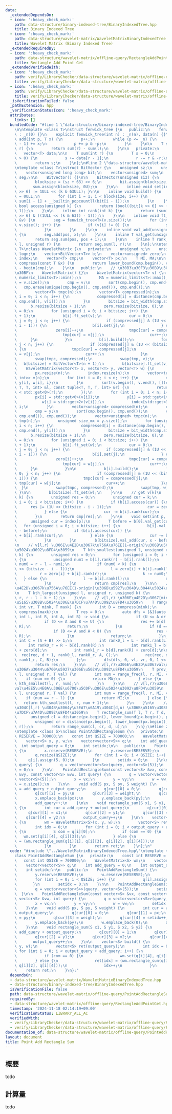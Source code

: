 ```yaml
---
data:
  _extendedDependsOn:
  - icon: ':heavy_check_mark:'
    path: data-structure/binary-indexed-tree/BinaryIndexedTree.hpp
    title: Binary Indexed Tree
  - icon: ':heavy_check_mark:'
    path: data-structure/wavelet-matrix/WaveletMatrixBinaryIndexedTree.hpp
    title: Wavelet Matrix (Binary Indexed Tree)
  _extendedRequiredBy:
  - icon: ':heavy_check_mark:'
    path: data-structure/wavelet-matrix/offline-query/RectangleAddPointGet.hpp
    title: Rectangle Add Point Get
  _extendedVerifiedWith:
  - icon: ':heavy_check_mark:'
    path: verify/LibraryChecker/data-structure/wavelet-matrix/offline-query/PointAddRectangleSum.test.cpp
    title: verify/LibraryChecker/data-structure/wavelet-matrix/offline-query/PointAddRectangleSum.test.cpp
  - icon: ':heavy_check_mark:'
    path: verify/LibraryChecker/data-structure/wavelet-matrix/offline-query/RectangleAddPointGet.test.cpp
    title: verify/LibraryChecker/data-structure/wavelet-matrix/offline-query/RectangleAddPointGet.test.cpp
  _isVerificationFailed: false
  _pathExtension: hpp
  _verificationStatusIcon: ':heavy_check_mark:'
  attributes:
    links: []
  bundledCode: "#line 1 \"data-structure/binary-indexed-tree/BinaryIndexedTree.hpp\"\
    \n\ntemplate <class T>\nstruct fenwick_tree {\n   public:\n    fenwick_tree()\
    \ : _n(0) {}\n    explicit fenwick_tree(int n) : _n(n), data(n) {}\n\n    void\
    \ add(int p, T x) {\n        p++;\n        while (p <= _n) {\n            data[p\
    \ - 1] += x;\n            p += p & -p;\n        }\n    }\n\n    T sum(int l, int\
    \ r) {\n        return sum(r) - sum(l);\n    }\n\n   private:\n    int _n;\n \
    \   vector<T> data;\n\n    T sum(int r) {\n        T s = 0;\n        while (r\
    \ > 0) {\n            s += data[r - 1];\n            r -= r & -r;\n        }\n\
    \        return s;\n    }\n};\n#line 2 \"data-structure/wavelet-matrix/WaveletMatrixBinaryIndexedTree.hpp\"\
    \ntemplate <class T>\nstruct BitVector {\n    unsigned sz;\n    unsigned blocksize;\n\
    \    vector<unsigned long long> bit;\n    vector<unsigned> sum;\n    fenwick_tree<T>\
    \ seg;\n\n    BitVector() {}\n\n    BitVector(unsigned siz) {\n        sz = siz;\n\
    \        blocksize = (sz + 63) >> 6;\n        bit.assign(blocksize, 0ULL);\n \
    \       sum.assign(blocksize, 0U);\n    }\n\n    inline void set(int k) { bit[k\
    \ >> 6] |= 1ULL << (k & 63ULL); }\n\n    inline void build() {\n        sum[0]\
    \ = 0ULL;\n        for (int i = 1; i < blocksize; i++) {\n            sum[i] =\
    \ sum[i - 1] + __builtin_popcountll(bit[i - 1]);\n        }\n    }\n\n    inline\
    \ bool access(unsigned k) {\n        return (bool((bit[k >> 6] >> (k & 63)) &\
    \ 1));\n    }\n\n    inline int rank(int k) {\n        return (sum[k >> 6] + __builtin_popcountll(bit[k\
    \ >> 6] & ((1ULL << (k & 63)) - 1)));\n    }\n\n    inline void ft_set(const vector<T>\
    \ &v) {\n        seg = fenwick_tree<T>(v.size());\n        for (int i = 0; i <\
    \ v.size(); i++) {\n            if (v[i] != 0) {\n                seg.add(i, v[i]);\n\
    \            }\n        }\n    }\n\n    inline void val_add(unsigned pos, T x)\
    \ {\n        seg.add(pos, x);\n    }\n\n    inline T val_get(unsigned pos) {\n\
    \        return seg.sum(pos, pos + 1);\n    }\n\n    inline T rank_sum(unsigned\
    \ l, unsigned r) {\n        return seg.sum(l, r);\n    }\n};\n\ntemplate <class\
    \ T>\nclass WaveletMatrix {\n   private:\n    unsigned n;\n    unsigned bitsize,\
    \ logn;\n    vector<BitVector<T>> b;\n    vector<unsigned> zero;\n    vector<unsigned>\
    \ index;\n    vector<T> cmp;\n    vector<T> px;\n    T MI, MA;\n\n    inline unsigned\
    \ compress(const T &x) {\n        return lower_bound(cmp.begin(), cmp.end(), x)\
    \ - begin(cmp);\n    }\n\n   public:\n    // \u30B3\u30F3\u30B9\u30C8\u30E9\u30AF\
    \u30BF\n    WaveletMatrix() {}\n    WaveletMatrix(vector<T> v) {\n        MI =\
    \ numeric_limits<T>::min();\n        MA = numeric_limits<T>::max();\n        n\
    \ = v.size();\n        cmp = v;\n        sort(cmp.begin(), cmp.end());\n     \
    \   cmp.erase(unique(cmp.begin(), cmp.end()), cmp.end());\n        vector<T> tmp(n);\n\
    \        vector<T> tmpc(n);\n        vector<T> compressed(n);\n        for (unsigned\
    \ i = 0; i < n; i++) {\n            compressed[i] = distance(cmp.begin(), lower_bound(cmp.begin(),\
    \ cmp.end(), v[i]));\n        }\n        bitsize = bit_width(cmp.size());\n  \
    \      b.resize(bitsize + 1);\n        zero.resize(bitsize, 0);\n        int cur\
    \ = 0;\n        for (unsigned i = 0; i < bitsize; i++) {\n            b[i] = BitVector<T>(n\
    \ + 1);\n            b[i].ft_set(v);\n            cur = 0;\n            for (unsigned\
    \ j = 0; j < n; j++) {\n                if (compressed[j] & (1U << (bitsize -\
    \ i - 1))) {\n                    b[i].set(j);\n                } else {\n   \
    \                 zero[i]++;\n                    tmpc[cur] = compressed[j];\n\
    \                    tmp[cur] = v[j];\n                    cur++;\n          \
    \      }\n            }\n            b[i].build();\n            for (int j = 0;\
    \ j < n; j++) {\n                if (compressed[j] & (1U << (bitsize - i - 1)))\
    \ {\n                    tmpc[cur] = compressed[j];\n                    tmp[cur]\
    \ = v[j];\n                    cur++;\n                }\n            }\n    \
    \        swap(tmpc, compressed);\n            swap(tmp, v);\n        }\n     \
    \   b[bitsize] = BitVector<T>(n + 1);\n        b[bitsize].ft_set(v);\n    }\n\n\
    \    WaveletMatrix(vector<T> x, vector<T> y, vector<T> w) {\n        n = x.size();\n\
    \        px.resize(n);\n        index.resize(n);\n        vector<tuple<T, T, T,\
    \ int>> v(n);\n        for (int i = 0; i < n; i++) {\n            v[i] = {x[i],\
    \ y[i], w[i], i};\n        }\n        sort(v.begin(), v.end(), [](const tuple<T,\
    \ T, T, int> &l, const tuple<T, T, T, int> &r) {\n            return std::get<0>(l)\
    \ < std::get<0>(r);\n        });\n        for (int i = 0; i < n; i++) {\n    \
    \        px[i] = std::get<0>(v[i]);\n            y[i] = std::get<1>(v[i]);\n \
    \           w[i] = std::get<2>(v[i]);\n            index[std::get<3>(v[i])] =\
    \ i;\n        }\n        vector<unsigned> compressed(n);\n        cmp.resize(y.size());\n\
    \        cmp = y;\n        sort(cmp.begin(), cmp.end());\n        cmp.erase(unique(cmp.begin(),\
    \ cmp.end()), cmp.end());\n        vector<unsigned> tmpc(n);\n        vector<T>\
    \ tmp(n);\n        unsigned size_mx = y.size();\n        for (unsigned i = 0;\
    \ i < n; i++) {\n            compressed[i] = distance(cmp.begin(), lower_bound(cmp.begin(),\
    \ cmp.end(), y[i]));\n        }\n        bitsize = bit_width(cmp.size());\n  \
    \      b.resize(bitsize + 1);\n        zero.resize(bitsize, 0);\n        int cur\
    \ = 0;\n        for (unsigned i = 0; i < bitsize; i++) {\n            b[i] = BitVector<T>(n\
    \ + 1);\n            b[i].ft_set(w);\n            cur = 0;\n            for (unsigned\
    \ j = 0; j < n; j++) {\n                if (compressed[j] & (1U << (bitsize -\
    \ i - 1))) {\n                    b[i].set(j);\n                } else {\n   \
    \                 zero[i]++;\n                    tmpc[cur] = compressed[j];\n\
    \                    tmp[cur] = w[j];\n                    cur++;\n          \
    \      }\n            }\n\n            b[i].build();\n            for (int j =\
    \ 0; j < n; j++) {\n                if (compressed[j] & (1U << (bitsize - i -\
    \ 1))) {\n                    tmpc[cur] = compressed[j];\n                   \
    \ tmp[cur] = w[j];\n                    cur++;\n                }\n          \
    \  }\n            swap(tmpc, compressed);\n            swap(tmp, w);\n       \
    \ }\n\n        b[bitsize].ft_set(w);\n    }\n\n    // get v[k]\n    T access(unsigned\
    \ k) {\n        unsigned res = 0;\n        unsigned cur = k;\n        for (unsigned\
    \ i = 0; i < bitsize; i++) {\n            if (b[i].access(cur)) {\n          \
    \      res |= (1U << (bitsize - i - 1));\n                cur = zero[i] + b[i].rank(cur);\n\
    \            } else {\n                cur -= b[i].rank(cur);\n            }\n\
    \        }\n        return cmp[res];\n    }\n\n    void set(int p, T x) {\n  \
    \      unsigned cur = index[p];\n        T before = b[0].val_get(cur);\n     \
    \   for (unsigned i = 0; i < bitsize; i++) {\n            b[i].val_add(cur, x\
    \ - before);\n            if (b[i].access(cur)) {\n                cur = zero[i]\
    \ + b[i].rank(cur);\n            } else {\n                cur -= b[i].rank(cur);\n\
    \            }\n        }\n        b[bitsize].val_add(cur, x - before);\n    }\n\
    \n    // v[l,r) \u306E\u4E2D\u3067k\u756A\u76EE(1-origin)\u306B\u5C0F\u3055\u3044\
    \u5024\u3092\u8FD4\u3059\n    T kth_smallest(unsigned l, unsigned r, unsigned\
    \ k) {\n        unsigned res = 0;\n        for (unsigned i = 0; i < bitsize; i++)\
    \ {\n            unsigned num1 = b[i].rank(r) - b[i].rank(l);\n            unsigned\
    \ num0 = r - l - num1;\n            if (num0 < k) {\n                res |= (1ULL\
    \ << (bitsize - i - 1));\n                l = zero[i] + b[i].rank(l);\n      \
    \          r = zero[i] + b[i].rank(r);\n                k -= num0;\n         \
    \   } else {\n                l -= b[i].rank(l);\n                r -= b[i].rank(r);\n\
    \            }\n        }\n        return cmp[res];\n    }\n\n    // v[l,r) \u306E\
    \u4E2D\u3067k\u756A\u76EE(1-origin)\u306B\u5927\u304D\u3044\u5024\u3092\u8FD4\u3059\
    \n    T kth_largest(unsigned l, unsigned r, unsigned k) {\n        return kth_smallest(l,\
    \ r, r - l - k + 1);\n    }\n\n    // v[l,r) \u306E\u4E2D\u3067[mink,maxk)\u306B\
    \u5165\u308B\u5024\u306E\u7DCF\u7A4D\u3092\u8FD4\u3059\n    T range_sum(int vl,\
    \ int vr, T mink, T maxk) {\n        int D = compress(mink);\n        int U =\
    \ compress(maxk);\n        T res = 0;\n        auto dfs = [&](auto &rec, int d,\
    \ int L, int R, int A, int B) -> void {\n            if (U <= A or B <= D) return;\n\
    \            if (D <= A and B <= U) {\n                res += b[d].rank_sum(L,\
    \ R);\n                return;\n            }\n            if (d == bitsize) {\n\
    \                if (D <= A and A < U) {\n                    res += b[bitsize].rank_sum(L,\
    \ R);\n                }\n                return;\n            }\n           \
    \ int C = (A + B) >> 1;\n            int rank0_l = L - b[d].rank(L);\n       \
    \     int rank0_r = R - b[d].rank(R);\n            int rank1_l = b[d].rank(L)\
    \ + zero[d];\n            int rank1_r = b[d].rank(R) + zero[d];\n\n          \
    \  rec(rec, d + 1, rank0_l, rank0_r, A, C);\n            rec(rec, d + 1, rank1_l,\
    \ rank1_r, C, B);\n        };\n        dfs(dfs, 0, vl, vr, 0, 1 << bitsize);\n\
    \        return res;\n    }\n\n    // v[l,r)\u306E\u4E2D\u3067val\u3092\u8D85\u3048\
    \u306A\u3044\u6700\u5927\u306E\u5024\u3092\u8FD4\u3059\n    T prev_value(unsigned\
    \ l, unsigned r, T val) {\n        int num = range_freq(l, r, MI, val);\n    \
    \    if (num == 0) {\n            return MA;\n        } else {\n            return\
    \ kth_smallest(l, r, num);\n        }\n    }\n\n    // v[l,r)\u306E\u4E2D\u3067\
    val\u4EE5\u4E0A\u306E\u6700\u5C0F\u306E\u5024\u3092\u8FD4\u3059\n    T next_value(unsigned\
    \ l, unsigned r, T val) {\n        int num = range_freq(l, r, MI, val);\n    \
    \    if (num == r - l) {\n            return MI;\n        } else {\n         \
    \   return kth_smallest(l, r, num + 1);\n        }\n    }\n\n    // x\u5EA7\u6A19\
    \u304C[l,r) \u304B\u3064y\u5EA7\u6A19\u304C[d,u) \u306B\u5165\u308B\u70B9\u306E\
    \u7DCF\u7A4D\u3092\u8FD4\u3059\n    T rectangle_sum(T l, T r, T d, T u) {\n  \
    \      unsigned cl = distance(px.begin(), lower_bound(px.begin(), px.end(), l));\n\
    \        unsigned cr = distance(px.begin(), lower_bound(px.begin(), px.end(),\
    \ r));\n        return range_sum(cl, cr, d, u);\n    }\n};\n#line 2 \"data-structure/wavelet-matrix/offline-query/PointAddRectangleSum.hpp\"\
    \ntemplate <class S>\nclass PointAddRectangleSum {\n   private:\n    const int\
    \ RESERVE = 700000;\n    const int QSIZE = 700000;\n    WaveletMatrix<S> wm;\n\
    \    vector<S> x, y, w;\n    vector<vector<S>> q;\n    int add_query = 0;\n  \
    \  int output_query = 0;\n    int setidx;\n\n   public:\n    PointAddRectangleSum()\
    \ {\n        x.reserve(RESERVE);\n        y.reserve(RESERVE);\n        w.reserve(RESERVE);\n\
    \        q.resize(QSIZE);\n        for (int i = 0; i < QSIZE; i++) {\n       \
    \     q[i].assign(5, 0);\n        }\n        setidx = 0;\n    }\n\n    PointAddRectangleSum(int\
    \ query) {\n        q = vector<vector<S>>(query, vector<S>(5));\n        setidx\
    \ = 0;\n    }\n\n    PointAddRectangleSum(const vector<S> &vx, const vector<S>\
    \ &vy, const vector<S> &vw, int query) {\n        q = vector<vector<S>>(query,\
    \ vector<S>(5));\n        x = vx;\n        y = vy;\n        w = vw;\n        setidx\
    \ = x.size();\n    }\n\n    void add(S px, S py, S weight) {\n        int cur\
    \ = add_query + output_query;\n        q[cur][0] = 0;\n        q[cur][1] = px;\n\
    \        q[cur][2] = py;\n        q[cur][3] = weight;\n        q[cur][4] = setidx++;\n\
    \        x.emplace_back(px);\n        y.emplace_back(py);\n        w.emplace_back(0);\n\
    \        add_query++;\n    }\n\n    void rectangle_sum(S x1, S y1, S x2, S y2)\
    \ {\n        int cur = add_query + output_query;\n        q[cur][0] = 1;\n   \
    \     q[cur][1] = x1;\n        q[cur][2] = y1;\n        q[cur][3] = x2;\n    \
    \    q[cur][4] = y2;\n        output_query++;\n    }\n\n    vector<S> build()\
    \ {\n        wm = WaveletMatrix<S>(x, y, w);\n        vector<S> ret(output_query);\n\
    \        int idx = 0;\n        for (int i = 0; i < output_query + add_query; i++)\
    \ {\n            S com = q[i][0];\n            if (com == 0) {\n             \
    \   wm.set(q[i][4], q[i][3]);\n            } else {\n                ret[idx]\
    \ = (wm.rectangle_sum(q[i][1], q[i][3], q[i][2], q[i][4]));\n                idx++;\n\
    \            }\n        }\n        return ret;\n    }\n};\n"
  code: "#include \"../WaveletMatrixBinaryIndexedTree.hpp\"\ntemplate <class S>\n\
    class PointAddRectangleSum {\n   private:\n    const int RESERVE = 700000;\n \
    \   const int QSIZE = 700000;\n    WaveletMatrix<S> wm;\n    vector<S> x, y, w;\n\
    \    vector<vector<S>> q;\n    int add_query = 0;\n    int output_query = 0;\n\
    \    int setidx;\n\n   public:\n    PointAddRectangleSum() {\n        x.reserve(RESERVE);\n\
    \        y.reserve(RESERVE);\n        w.reserve(RESERVE);\n        q.resize(QSIZE);\n\
    \        for (int i = 0; i < QSIZE; i++) {\n            q[i].assign(5, 0);\n \
    \       }\n        setidx = 0;\n    }\n\n    PointAddRectangleSum(int query) {\n\
    \        q = vector<vector<S>>(query, vector<S>(5));\n        setidx = 0;\n  \
    \  }\n\n    PointAddRectangleSum(const vector<S> &vx, const vector<S> &vy, const\
    \ vector<S> &vw, int query) {\n        q = vector<vector<S>>(query, vector<S>(5));\n\
    \        x = vx;\n        y = vy;\n        w = vw;\n        setidx = x.size();\n\
    \    }\n\n    void add(S px, S py, S weight) {\n        int cur = add_query +\
    \ output_query;\n        q[cur][0] = 0;\n        q[cur][1] = px;\n        q[cur][2]\
    \ = py;\n        q[cur][3] = weight;\n        q[cur][4] = setidx++;\n        x.emplace_back(px);\n\
    \        y.emplace_back(py);\n        w.emplace_back(0);\n        add_query++;\n\
    \    }\n\n    void rectangle_sum(S x1, S y1, S x2, S y2) {\n        int cur =\
    \ add_query + output_query;\n        q[cur][0] = 1;\n        q[cur][1] = x1;\n\
    \        q[cur][2] = y1;\n        q[cur][3] = x2;\n        q[cur][4] = y2;\n \
    \       output_query++;\n    }\n\n    vector<S> build() {\n        wm = WaveletMatrix<S>(x,\
    \ y, w);\n        vector<S> ret(output_query);\n        int idx = 0;\n       \
    \ for (int i = 0; i < output_query + add_query; i++) {\n            S com = q[i][0];\n\
    \            if (com == 0) {\n                wm.set(q[i][4], q[i][3]);\n    \
    \        } else {\n                ret[idx] = (wm.rectangle_sum(q[i][1], q[i][3],\
    \ q[i][2], q[i][4]));\n                idx++;\n            }\n        }\n    \
    \    return ret;\n    }\n};"
  dependsOn:
  - data-structure/wavelet-matrix/WaveletMatrixBinaryIndexedTree.hpp
  - data-structure/binary-indexed-tree/BinaryIndexedTree.hpp
  isVerificationFile: false
  path: data-structure/wavelet-matrix/offline-query/PointAddRectangleSum.hpp
  requiredBy:
  - data-structure/wavelet-matrix/offline-query/RectangleAddPointGet.hpp
  timestamp: '2024-11-18 02:14:19+09:00'
  verificationStatus: LIBRARY_ALL_AC
  verifiedWith:
  - verify/LibraryChecker/data-structure/wavelet-matrix/offline-query/RectangleAddPointGet.test.cpp
  - verify/LibraryChecker/data-structure/wavelet-matrix/offline-query/PointAddRectangleSum.test.cpp
documentation_of: data-structure/wavelet-matrix/offline-query/PointAddRectangleSum.hpp
layout: document
title: Point Add Rectangle Sum
---
```


## 概要

todo

## 計算量
todo